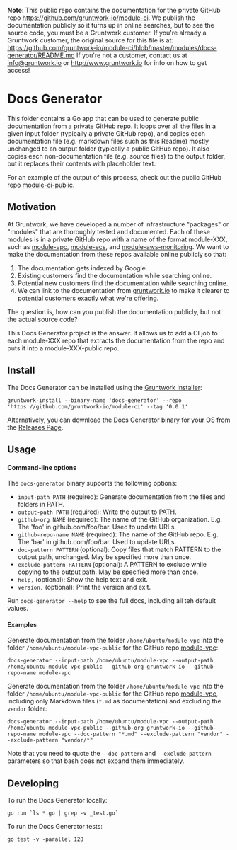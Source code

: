 **Note**: This public repo contains the documentation for the private GitHub repo <https://github.com/gruntwork-io/module-ci>.
We publish the documentation publicly so it turns up in online searches, but to see the source code, you must be a Gruntwork customer.
If you're already a Gruntwork customer, the original source for this file is at: <https://github.com/gruntwork-io/module-ci/blob/master/modules/docs-generator/README.md>
If you're not a customer, contact us at <info@gruntwork.io> or <http://www.gruntwork.io> for info on how to get access!

# Docs Generator

This folder contains a Go app that can be used to generate public documentation from a private GitHub repo. It loops
over all the files in a given input folder (typically a private GitHub repo), and copies each documentation file (e.g.
markdown files such as this Readme) mostly unchanged to an output folder (typically a public GitHub repo). It also
copies each non-documentation file (e.g. source files) to the output folder, but it replaces their contents with
placeholder text.

For an example of the output of this process, check out the public GitHub repo
[module-ci-public](https://github.com/gruntwork-io/module-ci-public).

## Motivation

At Gruntwork, we have developed a number of infrastructure "packages" or "modules" that are thoroughly tested and
documented. Each of these modules is in a private GitHub repo with a name of the format module-XXX, such as
[module-vpc](https://github.com/gruntwork-io/module-vpc-public), [module-ecs](https://github.com/gruntwork-io/module-ecs-public), and
[module-aws-monitoring](https://github.com/gruntwork-io/module-aws-monitoring-public). We want to make the documentation from
these repos available online publicly so that:

1. The documentation gets indexed by Google.
1. Existing customers find the documentation while searching online.
1. Potential new customers find the documentation while searching online.
1. We can link to the documentation from [gruntwork.io](http://www.gruntwork.io/) to make it clearer to potential
   customers exactly what we're offering.

The question is, how can you publish the documentation publicly, but not the actual source code?

This Docs Generator project is the answer. It allows us to add a CI job to each module-XXX repo that extracts the
documentation from the repo and puts it into a module-XXX-public repo.

## Install

The Docs Generator can be installed using the [Gruntwork
Installer](https://github.com/gruntwork-io/gruntwork-installer):

```
gruntwork-install --binary-name 'docs-generator' --repo 'https://github.com/gruntwork-io/module-ci' --tag '0.0.1'
```

Alternatively, you can download the Docs Generator binary for your OS from the [Releases
Page](https://github.com/gruntwork-io/module-ci-public/releases).

## Usage

#### Command-line options

The `docs-generator` binary supports the following options:

* `input-path PATH` (required): Generate documentation from the files and folders in PATH.
* `output-path PATH` (required): Write the output to PATH.
* `github-org NAME` (required): The name of the GitHub organization. E.g. The 'foo' in github.com/foo/bar. Used to
  update URLs.
* `github-repo-name NAME` (required): The name of the GitHub repo. E.g. The 'bar' in github.com/foo/bar. Used to update
  URLs.
* `doc-pattern PATTERN` (optional): Copy files that match PATTERN to the output path, unchanged. May be specified more
  than once.
* `exclude-pattern PATTERN` (optional): A PATTERN to exclude while copying to the output path. May be specified more
  than once.
* `help,` (optional): Show the help text and exit.
* `version,` (optional): Print the version and exit.

Run `docs-generator --help` to see the full docs, including all teh default values.

#### Examples

Generate documentation from the folder `/home/ubuntu/module-vpc` into the folder `/home/ubuntu/module-vpc-public` for
the GitHub repo [module-vpc](https://github.com/gruntwork-io/module-vpc-public):

```
docs-generator --input-path /home/ubuntu/module-vpc --output-path /home/ubuntu-module-vpc-public --github-org gruntwork-io --github-repo-name module-vpc
```

Generate documentation from the folder `/home/ubuntu/module-vpc` into the folder `/home/ubuntu/module-vpc-public` for
the GitHub repo [module-vpc](https://github.com/gruntwork-io/module-vpc-public), including only Markdown files (`*.md` as
documentation) and excluding the `vendor` folder:

```
docs-generator --input-path /home/ubuntu/module-vpc --output-path /home/ubuntu-module-vpc-public --github-org gruntwork-io --github-repo-name module-vpc --doc-pattern "*.md" --exclude-pattern "vendor" --exclude-pattern "vendor/*"
```

Note that you need to quote the `--doc-pattern` and `--exclude-pattern` parameters so that bash does not expand them
immediately.

## Developing

To run the Docs Generator locally:

```
go run `ls *.go | grep -v _test.go`
```

To run the Docs Generator tests:

```
go test -v -parallel 128
```